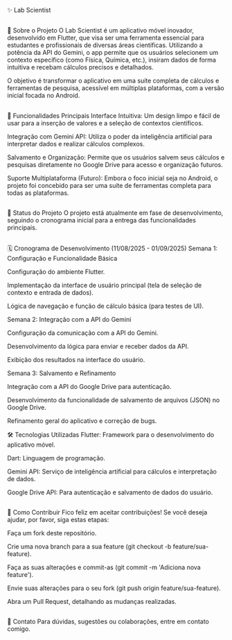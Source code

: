 ✨ Lab Scientist
##
📖 Sobre o Projeto
O Lab Scientist é um aplicativo móvel inovador, desenvolvido em Flutter, que visa ser uma ferramenta essencial para estudantes e profissionais de diversas áreas científicas. Utilizando a potência da API do Gemini, o app permite que os usuários selecionem um contexto específico (como Física, Química, etc.), insiram dados de forma intuitiva e recebam cálculos precisos e detalhados.

O objetivo é transformar o aplicativo em uma suíte completa de cálculos e ferramentas de pesquisa, acessível em múltiplas plataformas, com a versão inicial focada no Android.
##
🚀 Funcionalidades Principais
Interface Intuitiva: Um design limpo e fácil de usar para a inserção de valores e a seleção de contextos científicos.

Integração com Gemini API: Utiliza o poder da inteligência artificial para interpretar dados e realizar cálculos complexos.

Salvamento e Organização: Permite que os usuários salvem seus cálculos e pesquisas diretamente no Google Drive para acesso e organização futuros.

Suporte Multiplataforma (Futuro): Embora o foco inicial seja no Android, o projeto foi concebido para ser uma suíte de ferramentas completa para todas as plataformas.
##
🚧 Status do Projeto
O projeto está atualmente em fase de desenvolvimento, seguindo o cronograma inicial para a entrega das funcionalidades principais.
##
🗓️ Cronograma de Desenvolvimento (11/08/2025 - 01/09/2025)
Semana 1: Configuração e Funcionalidade Básica

Configuração do ambiente Flutter.

Implementação da interface de usuário principal (tela de seleção de contexto e entrada de dados).

Lógica de navegação e função de cálculo básica (para testes de UI).

Semana 2: Integração com a API do Gemini

Configuração da comunicação com a API do Gemini.

Desenvolvimento da lógica para enviar e receber dados da API.

Exibição dos resultados na interface do usuário.

Semana 3: Salvamento e Refinamento

Integração com a API do Google Drive para autenticação.

Desenvolvimento da funcionalidade de salvamento de arquivos (JSON) no Google Drive.

Refinamento geral do aplicativo e correção de bugs.

🛠️ Tecnologias Utilizadas
Flutter: Framework para o desenvolvimento do aplicativo móvel.

Dart: Linguagem de programação.

Gemini API: Serviço de inteligência artificial para cálculos e interpretação de dados.

Google Drive API: Para autenticação e salvamento de dados do usuário.
##
🤝 Como Contribuir
Fico feliz em aceitar contribuições! Se você deseja ajudar, por favor, siga estas etapas:

Faça um fork deste repositório.

Crie uma nova branch para a sua feature (git checkout -b feature/sua-feature).

Faça as suas alterações e commit-as (git commit -m 'Adiciona nova feature').

Envie suas alterações para o seu fork (git push origin feature/sua-feature).

Abra um Pull Request, detalhando as mudanças realizadas.
##
📧 Contato
Para dúvidas, sugestões ou colaborações, entre em contato comigo.
